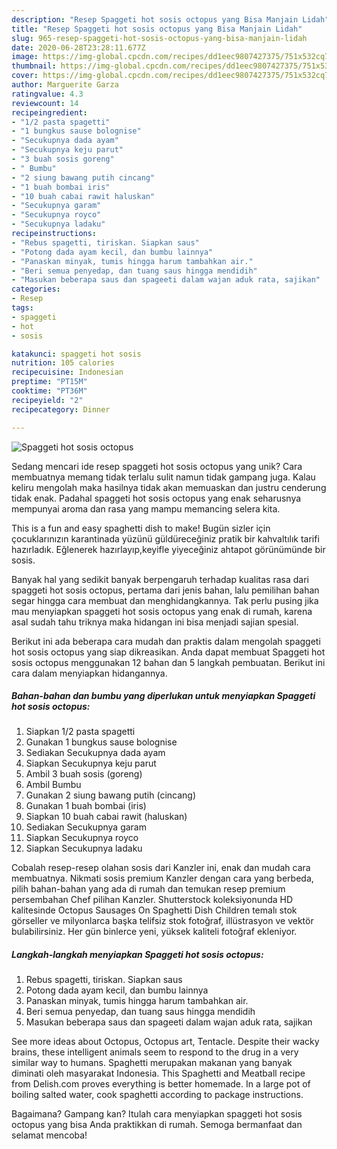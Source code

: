 ```yaml
---
description: "Resep Spaggeti hot sosis octopus yang Bisa Manjain Lidah"
title: "Resep Spaggeti hot sosis octopus yang Bisa Manjain Lidah"
slug: 965-resep-spaggeti-hot-sosis-octopus-yang-bisa-manjain-lidah
date: 2020-06-28T23:28:11.677Z
image: https://img-global.cpcdn.com/recipes/dd1eec9807427375/751x532cq70/spaggeti-hot-sosis-octopus-foto-resep-utama.jpg
thumbnail: https://img-global.cpcdn.com/recipes/dd1eec9807427375/751x532cq70/spaggeti-hot-sosis-octopus-foto-resep-utama.jpg
cover: https://img-global.cpcdn.com/recipes/dd1eec9807427375/751x532cq70/spaggeti-hot-sosis-octopus-foto-resep-utama.jpg
author: Marguerite Garza
ratingvalue: 4.3
reviewcount: 14
recipeingredient:
- "1/2 pasta spagetti"
- "1 bungkus sause bolognise"
- "Secukupnya dada ayam"
- "Secukupnya keju parut"
- "3 buah sosis goreng"
- " Bumbu"
- "2 siung bawang putih cincang"
- "1 buah bombai iris"
- "10 buah cabai rawit haluskan"
- "Secukupnya garam"
- "Secukupnya royco"
- "Secukupnya ladaku"
recipeinstructions:
- "Rebus spagetti, tiriskan. Siapkan saus"
- "Potong dada ayam kecil, dan bumbu lainnya"
- "Panaskan minyak, tumis hingga harum tambahkan air."
- "Beri semua penyedap, dan tuang saus hingga mendidih"
- "Masukan beberapa saus dan spageeti dalam wajan aduk rata, sajikan"
categories:
- Resep
tags:
- spaggeti
- hot
- sosis

katakunci: spaggeti hot sosis 
nutrition: 105 calories
recipecuisine: Indonesian
preptime: "PT15M"
cooktime: "PT36M"
recipeyield: "2"
recipecategory: Dinner

---
```



![Spaggeti hot sosis octopus](https://img-global.cpcdn.com/recipes/dd1eec9807427375/751x532cq70/spaggeti-hot-sosis-octopus-foto-resep-utama.jpg)

Sedang mencari ide resep spaggeti hot sosis octopus yang unik? Cara membuatnya memang tidak terlalu sulit namun tidak gampang juga. Kalau keliru mengolah maka hasilnya tidak akan memuaskan dan justru cenderung tidak enak. Padahal spaggeti hot sosis octopus yang enak seharusnya mempunyai aroma dan rasa yang mampu memancing selera kita.

This is a fun and easy spaghetti dish to make! Bugün sizler için çocuklarınızın karantinada yüzünü güldüreceğiniz pratik bir kahvaltılık tarifi hazırladık. Eğlenerek hazırlayıp,keyifle yiyeceğiniz ahtapot görünümünde bir sosis.

Banyak hal yang sedikit banyak berpengaruh terhadap kualitas rasa dari spaggeti hot sosis octopus, pertama dari jenis bahan, lalu pemilihan bahan segar hingga cara membuat dan menghidangkannya. Tak perlu pusing jika mau menyiapkan spaggeti hot sosis octopus yang enak di rumah, karena asal sudah tahu triknya maka hidangan ini bisa menjadi sajian spesial.


Berikut ini ada beberapa cara mudah dan praktis dalam mengolah spaggeti hot sosis octopus yang siap dikreasikan. Anda dapat membuat Spaggeti hot sosis octopus menggunakan 12 bahan dan 5 langkah pembuatan. Berikut ini cara dalam menyiapkan hidangannya.

<!--inarticleads1-->

##### Bahan-bahan dan bumbu yang diperlukan untuk menyiapkan Spaggeti hot sosis octopus:

1. Siapkan 1/2 pasta spagetti
1. Gunakan 1 bungkus sause bolognise
1. Sediakan Secukupnya dada ayam
1. Siapkan Secukupnya keju parut
1. Ambil 3 buah sosis (goreng)
1. Ambil  Bumbu
1. Gunakan 2 siung bawang putih (cincang)
1. Gunakan 1 buah bombai (iris)
1. Siapkan 10 buah cabai rawit (haluskan)
1. Sediakan Secukupnya garam
1. Siapkan Secukupnya royco
1. Siapkan Secukupnya ladaku


Cobalah resep-resep olahan sosis dari Kanzler ini, enak dan mudah cara membuatnya. Nikmati sosis premium Kanzler dengan cara yang berbeda, pilih bahan-bahan yang ada di rumah dan temukan resep premium persembahan Chef pilihan Kanzler. Shutterstock koleksiyonunda HD kalitesinde Octopus Sausages On Spaghetti Dish Children temalı stok görseller ve milyonlarca başka telifsiz stok fotoğraf, illüstrasyon ve vektör bulabilirsiniz. Her gün binlerce yeni, yüksek kaliteli fotoğraf ekleniyor. 

<!--inarticleads2-->

##### Langkah-langkah menyiapkan Spaggeti hot sosis octopus:

1. Rebus spagetti, tiriskan. Siapkan saus
1. Potong dada ayam kecil, dan bumbu lainnya
1. Panaskan minyak, tumis hingga harum tambahkan air.
1. Beri semua penyedap, dan tuang saus hingga mendidih
1. Masukan beberapa saus dan spageeti dalam wajan aduk rata, sajikan


See more ideas about Octopus, Octopus art, Tentacle. Despite their wacky brains, these intelligent animals seem to respond to the drug in a very similar way to humans. Spaghetti merupakan makanan yang banyak diminati oleh masyarakat Indonesia. This Spaghetti and Meatball recipe from Delish.com proves everything is better homemade. In a large pot of boiling salted water, cook spaghetti according to package instructions. 

Bagaimana? Gampang kan? Itulah cara menyiapkan spaggeti hot sosis octopus yang bisa Anda praktikkan di rumah. Semoga bermanfaat dan selamat mencoba!
